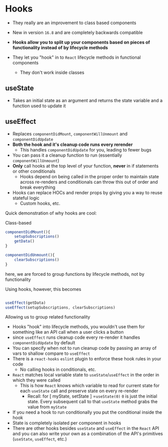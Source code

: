 # Hooks

- They really are an improvement to class based components

- New in version `16.8` and are completely backwards compatible
- **Hooks allow you to split up your components based on pieces of functionality instead of by lifecycle methods**
- They let you "hook" in to `React` lifecycle methods in functional components
  - They don't work inside classes

## useState

- Takes an initial state as an argument and returns the state variable and a function used to update it

## useEffect

- Replaces `componentDidMount`, `componentWillUnmount` and `componentDidUpdate`
- **Both the hook and it's cleanup code runs every rerender**
  - This handles `componentDidUpdate` for you, leading to fewer bugs
- You can pass it a cleanup function to run (essentially `componentWillUnmount`)
- **Only** call hooks at the top level of your function, **never** in if statements or other conditionals
  - Hooks depend on being called in the proper order to maintain state across re-renders and conditionals can throw this out of order and break everything
- Hooks can replace HOCs and render props by giving you a way to reuse stateful logic
  - Custom hooks, etc.

Quick demonstration of why hooks are cool:

Class-based

```JavaScript
componentDidMount(){
    setupSubscriptions()
    getData()
}

componentDidUnmount(){
    clearSubscriptions()
}

```

here, we are forced to group functions by lifecycle methods, not by functionality

Using hooks, however, this becomes

```JavaScript

useEffect(getData)
useEffect(setupSubscriptions, clearSubscriptions)
```

Allowing us to group related functionality

- Hooks "hook" into lifecycle methods, you wouldn't use them for something like an API call when a user clicks a button
- since `useEffect` runs cleanup code every re-render it handles `componentDidUpdate` by default
- You can specify when not to run cleanup code by passing an array of vars to shallow compare to `useEffect`
- There is a `react-hooks` `eslint` plugin to enforce these hook rules in your code
  - No calling hooks in conditionals, etc.
- `React` matches local variable state to `useState`/`useEffect` in the order in which they were called
  - This is how `React` knows which variable to read for current state for each `useState` call and preserve state on every re-render
    - Recall: for [ myState, setState ] =`useState(0)` `0` is just the initial state. Every subsequent call to that `useState` method grabs the value from `myState`
- If you need a hook to run conditionally you put the conditional inside the hook
- State is completely isolated per component in hooks
- There are other hooks besides `useState` and `useEffect` in the `React` API and you can also write your own as a combination of the API's primitives (`useState`, `useEffect`, etc.)